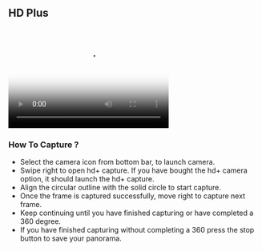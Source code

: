 ## HD Plus

<video src="https://dm9798hkwy8ay.cloudfront.net/hd_plus_howto.mp4" poster="https://dm9798hkwy8ay.cloudfront.net/hd_plus_howto.jpg" width="320" height="200" controls preload></video>

### How To Capture ?

- Select the camera icon from bottom bar, to launch camera.
- Swipe right to open hd+ capture. If you have bought the hd+ camera option, it should launch the hd+ capture.
- Align the circular outline with the solid circle to start capture.
- Once the frame is captured successfully, move right to capture next frame.
- Keep continuing until you have finished capturing or have completed a 360 degree.
- If you have finished capturing without completing a 360 press the stop button to save your panorama. 
